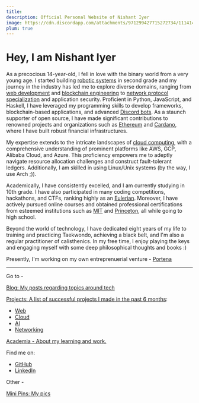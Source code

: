 ```yaml
---
title: 
description: Official Personal Website of Nishant Iyer
image: https://cdn.discordapp.com/attachments/971299427715272734/1114144376311001168/Nishant_Iyer.png
plum: true
---
```


# Hey, I am Nishant Iyer

As a precocious 14-year-old, I fell in love with the binary world from a very young age. I started building [robotic systems](https://drive.google.com/drive/folders/1idyy4DyDHI7uGDj3E00iVGRDthxPJJ2b?usp=drive_link) in second grade and my journey in the industry has led me to explore diverse domains, ranging from [web development](https://nishantiyer.netlify.app/projects#web-apps) and [blockchain engineering](https://ethereum.org) to [network protocol specialization](https://nishantiyer.netlify.app/projects#networking) and application security. Proficient in Python, JavaScript, and Haskell, I have leveraged my programming skills to develop frameworks, blockchain-based applications, and advanced [Discord bots](https://nishantiyer.netlify.app/projects#bots-nlp-transformers). As a staunch supporter of open source, I have made significant contributions to renowned projects and organizations such as [Ethereum](https://ethereum.org) and [Cardano](https://cardano.org), where I have built robust financial infrastructures.

My expertise extends to the intricate landscapes of [cloud computing](https://nishantiyer.netlify.app/projects#cloud), with a comprehensive understanding of prominent platforms like AWS, GCP, Alibaba Cloud, and Azure. This proficiency empowers me to adeptly navigate resource allocation challenges and construct fault-tolerant ledgers. Additionally, I am skilled in using Linux/Unix systems (by the way, I use Arch ;)).

Academically, I have consistently excelled, and I am currently studying in 10th grade. I have also participated in many coding competitions, hackathons, and CTFs, ranking highly as an [Eulerian]('https://projecteuler.net/about'). Moreover, I have actively pursued online courses and obtained professional certifications from esteemed institutions such as [MIT](https://professional.mit.edu/course-catalog/blockchain-disruptive-technology) and [Princeton](https://www.coursera.org/learn/comparch), all while going to high school.

Beyond the world of technology, I have dedicated eight years of my life to training and practicing Taekwondo, achieving a black belt, and I'm also a regular practitioner of calisthenics. In my free time, I enjoy playing the keys and engaging myself with some deep philosophical thoughts and books :)

Presently, I'm working on my own entreprenuerial venture - [Portena](https://portena.netlify.app)

---

Go to -

[Blog: My posts regarding topics around tech](https://nishantiyer.netlify.app/posts)

[Projects: A list of successful projects I made in the past 6 months](https://nishantiyer.netlify.app/projects):
- [Web](https://nishantiyer.netlify.app/projects#web-apps)
- [Cloud](https://nishantiyer.netlify.app/projects#cloud)
- [AI](https://nishantiyer.netlify.app/projects#bots-nlp-transformers)
- [Networking](https://nishantiyer.netlify.app/projects#networking)

[Academia - About my learning and work.](https://nishantiyer.netlify.app/academia)

Find me on:

- [GitHub](https://github.com/NishantIyer)
- [LinkedIn](https://www.linkedin.com/in/n1sh/)

Other -

[Mini Pins: My pics](https://nishantiyer.netlify.app/pics)
